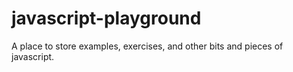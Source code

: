 # javascript-playground
A place to store examples, exercises, and other bits and pieces of javascript.
